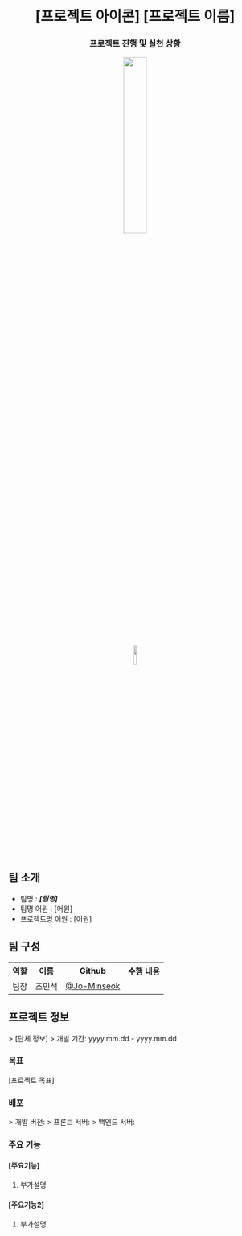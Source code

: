 <!DOCTYPE html>
<html>
    <head>
        <meta charset="utf-8" lang="ko">
    </head>
    <body>
        <header>
            <div>
                <h1> [프로젝트 아이콘] [프로젝트 이름] </h1>
                    <section align="center">
                        <h3>프로젝트 진행 및 실천 상황</h3>
                        <a href="https://headware-intelligence.notion.site/5d05bd39b6f94036b9247e35d3040202?pvs=4"><img width = "30%" src = "https://img.shields.io/badge/Notion-000000?style=plastic&logo=notion&logoColor=ffffff"/></a><br>
                        <a href="https://hits.seeyoufarm.com"><img width = "10%" src="[히트 링크]"/></a>
                    </section>
            </div>
        </header>
        <main>
            <div>
                <h2>팀 소개</h2>
                <ul>
                    <li>팀명 : <strong><em>[팀명]</em></strong></li>
                    <li>팀명 어원 : [어원] </li>
                    <li>프로젝트명 어원 : [어원]</li>
                </ul>
                <div>
                <h2>팀 구성</h2>
                <table align="center">
                    <th>역할</th>
                    <th>이름</th>
                    <th>Github</th>
                    <th>수행 내용</th>
                    <tr>
                        <td>팀장</td>
                        <td>조민석</td>
                        <td><a href="https://github.com/Jo-Minseok">@Jo-Minseok</a><br></td>
                        <td></td>
                    </tr>
                </table>
                </div>
            </div>
            <div>
                <h2>프로젝트 정보</h2>
                    <section>
                        > [단체 정보]
                        > 개발 기간: yyyy.mm.dd - yyyy.mm.dd
                    </section>
                    <section>
                        <h3>목표</h3>
                        <p>[프로젝트 목표]</p>
                    </section>
                    <section>
                        <h3>배포</h3>
                        > 개발 버전:
                        > 프론트 서버:
                        > 백엔드 서버:
                    <section>
                        <h3>주요 기능</h3>
                    </section>
                    <section>
                        <h4>[주요기능]</h4>
                        <ol>
                            <li>부가설명</li>
                        </ol>
                    </section>
                    <section>
                        <h4>[주요기능2]</h4>
                        <ol>
                            <li>부가설명</li>
                        </ol>
                    </section>
            </div>
        </main>
        <footer>
        </footer>
    </body>
</html>
